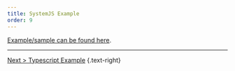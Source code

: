 ```yaml
---
title: SystemJS Example
order: 9
---
```

[Example/sample can be found here](https://github.com/exceptionless/Exceptionless.JavaScript/tree/master/example/SystemJS).

---  

[Next > Typescript Example](typescript-example.md) {.text-right}